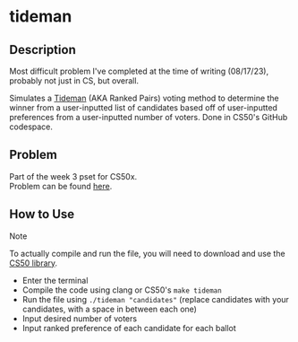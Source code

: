 # tideman
## Description
Most difficult problem I've completed at the time of writing (08/17/23), probably not just in CS, but overall.

Simulates a [Tideman](https://en.wikipedia.org/wiki/Ranked_pairs) (AKA Ranked Pairs) voting method to determine the winner from a user-inputted list of candidates based off of user-inputted preferences from a user-inputted number of voters. Done in CS50's GitHub codespace.
## Problem
Part of the week 3 pset for CS50x.\
Problem can be found [here](https://cs50.harvard.edu/x/2023/psets/3/tideman/).
## How to Use
> [!NOTE]
> To actually compile and run the file, you will need to download and use the [CS50 library](https://github.com/cs50/libcs50).

- Enter the terminal
- Compile the code using clang or CS50's `make tideman`
- Run the file using `./tideman "candidates"` (replace candidates with your candidates, with a space in between each one)
- Input desired number of voters
- Input ranked preference of each candidate for each ballot
